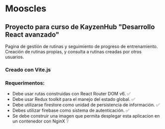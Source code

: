 # Mooscles

## Proyecto para curso de KayzenHub "Desarrollo React avanzado"

Pagina de gestión de rutinas y seguimiento de progreso de entrenamiento.
Creación de rutinas propias, y consulta a rutinas creadas por otros usuarios. 

### Creado con Vite.js

### Requerimentos:

- Debe usar rutas construidas con React Router DOM v6. ✅
- Debe usar Redux toolkit para el manejo del estado global. ✅
- Debe utilizarse firestore como unidad de persistencia de información. ✅
- Debes utilizar firebase como sistema de autenticación. ✅
- Se debe construir una imagen que permita desplegar esta aplicacion en un contenedor con NginX ❔
